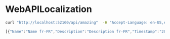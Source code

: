 WebAPILocalization
==================

```bash
curl "http://localhost:52160/api/amazing"  -H "Accept-Language: en-US,en;q=0.9,fr-FR;q=0.8,fr;q=0.7,sv;q=0.6,la;q=0.5"
```
```javascript
[{"Name":"Name fr-FR","Description":"Description fr-FR","Timestamp":"2019-11-27T11:12:24.6047284Z"}]
```